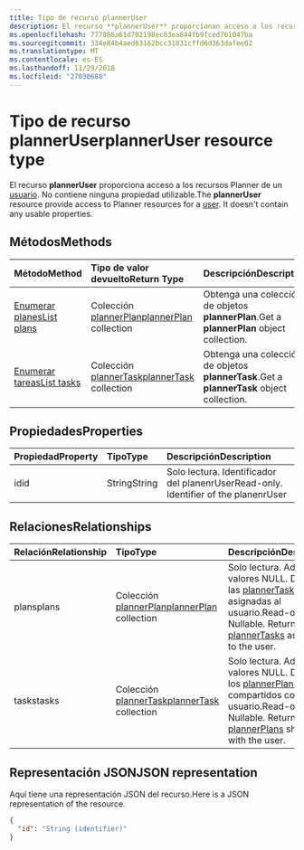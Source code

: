 ```yaml
---
title: Tipo de recurso plannerUser
description: El recurso **plannerUser** proporcionan acceso a los recursos de organizador para un usuario. No contiene todas las propiedades utilizables.
ms.openlocfilehash: 777886a61d702198ec03ea844fb9fced761047ba
ms.sourcegitcommit: 334e84b4aed63162bcc31831cffd6d363dafee02
ms.translationtype: MT
ms.contentlocale: es-ES
ms.lasthandoff: 11/29/2018
ms.locfileid: "27030688"
---
```

# <a name="planneruser-resource-type"></a><span data-ttu-id="deacb-104">Tipo de recurso plannerUser</span><span class="sxs-lookup"><span data-stu-id="deacb-104">plannerUser resource type</span></span>

<span data-ttu-id="deacb-p102">El recurso **plannerUser** proporciona acceso a los recursos Planner de un [usuario](user.md). No contiene ninguna propiedad utilizable.</span><span class="sxs-lookup"><span data-stu-id="deacb-p102">The **plannerUser** resource provide access to Planner resources for a [user](user.md). It doesn't contain any usable properties.</span></span>


## <a name="methods"></a><span data-ttu-id="deacb-107">Métodos</span><span class="sxs-lookup"><span data-stu-id="deacb-107">Methods</span></span>

| <span data-ttu-id="deacb-108">Método</span><span class="sxs-lookup"><span data-stu-id="deacb-108">Method</span></span>           | <span data-ttu-id="deacb-109">Tipo de valor devuelto</span><span class="sxs-lookup"><span data-stu-id="deacb-109">Return Type</span></span>    |<span data-ttu-id="deacb-110">Descripción</span><span class="sxs-lookup"><span data-stu-id="deacb-110">Description</span></span>|
|:---------------|:--------|:----------|
|[<span data-ttu-id="deacb-111">Enumerar planes</span><span class="sxs-lookup"><span data-stu-id="deacb-111">List plans</span></span>](../api/planneruser-list-plans.md) |<span data-ttu-id="deacb-112">Colección [plannerPlan](plannerplan.md)</span><span class="sxs-lookup"><span data-stu-id="deacb-112">[plannerPlan](plannerplan.md) collection</span></span>| <span data-ttu-id="deacb-113">Obtenga una colección de objetos **plannerPlan**.</span><span class="sxs-lookup"><span data-stu-id="deacb-113">Get a **plannerPlan** object collection.</span></span>|
|[<span data-ttu-id="deacb-114">Enumerar tareas</span><span class="sxs-lookup"><span data-stu-id="deacb-114">List tasks</span></span>](../api/planneruser-list-tasks.md) |<span data-ttu-id="deacb-115">Colección [plannerTask](plannertask.md)</span><span class="sxs-lookup"><span data-stu-id="deacb-115">[plannerTask](plannertask.md) collection</span></span>| <span data-ttu-id="deacb-116">Obtenga una colección de objetos **plannerTask**.</span><span class="sxs-lookup"><span data-stu-id="deacb-116">Get a **plannerTask** object collection.</span></span>|

## <a name="properties"></a><span data-ttu-id="deacb-117">Propiedades</span><span class="sxs-lookup"><span data-stu-id="deacb-117">Properties</span></span>
| <span data-ttu-id="deacb-118">Propiedad</span><span class="sxs-lookup"><span data-stu-id="deacb-118">Property</span></span>     | <span data-ttu-id="deacb-119">Tipo</span><span class="sxs-lookup"><span data-stu-id="deacb-119">Type</span></span>   |<span data-ttu-id="deacb-120">Descripción</span><span class="sxs-lookup"><span data-stu-id="deacb-120">Description</span></span>|
|:---------------|:--------|:----------|
|<span data-ttu-id="deacb-121">id</span><span class="sxs-lookup"><span data-stu-id="deacb-121">id</span></span>|<span data-ttu-id="deacb-122">String</span><span class="sxs-lookup"><span data-stu-id="deacb-122">String</span></span>| <span data-ttu-id="deacb-p103">Solo lectura. Identificador del planenrUser</span><span class="sxs-lookup"><span data-stu-id="deacb-p103">Read-only. Identifier of the planenrUser</span></span>|

## <a name="relationships"></a><span data-ttu-id="deacb-125">Relaciones</span><span class="sxs-lookup"><span data-stu-id="deacb-125">Relationships</span></span>
| <span data-ttu-id="deacb-126">Relación</span><span class="sxs-lookup"><span data-stu-id="deacb-126">Relationship</span></span> | <span data-ttu-id="deacb-127">Tipo</span><span class="sxs-lookup"><span data-stu-id="deacb-127">Type</span></span>   |<span data-ttu-id="deacb-128">Descripción</span><span class="sxs-lookup"><span data-stu-id="deacb-128">Description</span></span>|
|:---------------|:--------|:----------|
|<span data-ttu-id="deacb-129">plans</span><span class="sxs-lookup"><span data-stu-id="deacb-129">plans</span></span>|<span data-ttu-id="deacb-130">Colección [plannerPlan](plannerplan.md)</span><span class="sxs-lookup"><span data-stu-id="deacb-130">[plannerPlan](plannerplan.md) collection</span></span>| <span data-ttu-id="deacb-p104">Solo lectura. Admite valores NULL. Devuelve las [plannerTasks](plannertask.md) asignadas al usuario.</span><span class="sxs-lookup"><span data-stu-id="deacb-p104">Read-only. Nullable. Returns the [plannerTasks](plannertask.md) assigned to the user.</span></span>|
|<span data-ttu-id="deacb-134">tasks</span><span class="sxs-lookup"><span data-stu-id="deacb-134">tasks</span></span>|<span data-ttu-id="deacb-135">Colección [plannerTask](plannertask.md)</span><span class="sxs-lookup"><span data-stu-id="deacb-135">[plannerTask](plannertask.md) collection</span></span>| <span data-ttu-id="deacb-p105">Solo lectura. Admite valores NULL. Devuelve los [plannerPlans](plannerplan.md) compartidos con el usuario.</span><span class="sxs-lookup"><span data-stu-id="deacb-p105">Read-only. Nullable. Returns the [plannerPlans](plannerplan.md) shared with the user.</span></span>|

## <a name="json-representation"></a><span data-ttu-id="deacb-139">Representación JSON</span><span class="sxs-lookup"><span data-stu-id="deacb-139">JSON representation</span></span>
<span data-ttu-id="deacb-140">Aquí tiene una representación JSON del recurso.</span><span class="sxs-lookup"><span data-stu-id="deacb-140">Here is a JSON representation of the resource.</span></span>

<!-- {
  "blockType": "resource",
  "baseType": "microsoft.graph.entity",
  "optionalProperties": [

  ],
  "@odata.type": "microsoft.graph.plannerUser"
}-->

```json
{
  "id": "String (identifier)"
}

```

<!-- uuid: 8fcb5dbc-d5aa-4681-8e31-b001d5168d79
2015-10-25 14:57:30 UTC -->
<!-- {
  "type": "#page.annotation",
  "description": "plannerUser resource",
  "keywords": "",
  "section": "documentation",
  "tocPath": ""
}-->
